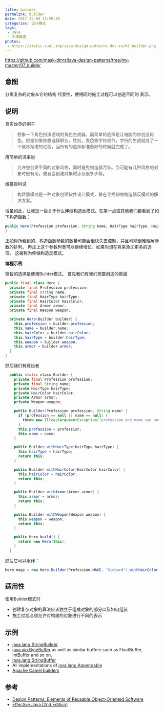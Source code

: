 ```yaml
---
title: builder
permalink: builder
date: 2017-12-09 12:59:38
categories: 设计模式
tags:
 - Java
 - 中级难度
photos:
 - https://static.zuul.top/java-design-patterns-doc-cn/07_builder.png
---
```

https://github.com/mask-dmrs/java-design-patterns/tree/my-master/07_builder

## 意图
分离复杂的对象从它的结构
代表性，使相同的施工过程可以创造不同的
表示。

## 说明

真实世界的例子

> 想象一下角色扮演游戏的角色生成器。最简单的选择是让电脑为你创造角色。但是如果你想选择职业，性别，发色等字符细节，字符的生成就成了一个循序渐进的过程，当所有的选择都准备好的时候就完成了。

用简单的话来说

> 允许您创建不同的对象风格，同时避免构造器污染。当可能有几种风格的对象时很有用。或者当创建对象时涉及很多步骤。

维基百科说

> 构建器模式是一种对象创建软件设计模式，旨在寻找伸缩构造器反模式的解决方案。

话虽如此，让我加一些关于什么伸缩构造反模式。在某一点或其他我们都看到了如下构造函数：
```java
public Hero(Profession profession, String name, HairType hairType, HairColor hairColor, Armor armor, Weapon weapon) {
}
```

正如你所看到的，构造函数参数的数量可能会很快失去控制，并且可能很难理解参数的排列。 再加上这个参数列表可以继续增长，如果你想在将来添加更多的选项。 这被称为伸缩构造反模式。

**编程示例**

理智的选择是使用Builder模式。 首先我们有我们想要创造的英雄

```java
public final class Hero {
  private final Profession profession;
  private final String name;
  private final HairType hairType;
  private final HairColor hairColor;
  private final Armor armor;
  private final Weapon weapon;

  private Hero(Builder builder) {
    this.profession = builder.profession;
    this.name = builder.name;
    this.hairColor = builder.hairColor;
    this.hairType = builder.hairType;
    this.weapon = builder.weapon;
    this.armor = builder.armor;
  }
}
```

然后我们有建设者

```java
  public static class Builder {
    private final Profession profession;
    private final String name;
    private HairType hairType;
    private HairColor hairColor;
    private Armor armor;
    private Weapon weapon;

    public Builder(Profession profession, String name) {
      if (profession == null || name == null) {
        throw new IllegalArgumentException("profession and name can not be null");
      }
      this.profession = profession;
      this.name = name;
    }

    public Builder withHairType(HairType hairType) {
      this.hairType = hairType;
      return this;
    }

    public Builder withHairColor(HairColor hairColor) {
      this.hairColor = hairColor;
      return this;
    }

    public Builder withArmor(Armor armor) {
      this.armor = armor;
      return this;
    }

    public Builder withWeapon(Weapon weapon) {
      this.weapon = weapon;
      return this;
    }

    public Hero build() {
      return new Hero(this);
    }
  }
```

然后它可以用作：

```java
Hero mage = new Hero.Builder(Profession.MAGE, "Riobard").withHairColor(HairColor.BLACK).withWeapon(Weapon.DAGGER).build();
```
## 适用性
使用Builder模式时

* 创建复杂对象的算法应该独立于组成对象的部分以及如何组装
* 施工过程必须允许对构建的对象进行不同的表示

## 示例

* [java.lang.StringBuilder](http://docs.oracle.com/javase/8/docs/api/java/lang/StringBuilder.html)
* [java.nio.ByteBuffer](http://docs.oracle.com/javase/8/docs/api/java/nio/ByteBuffer.html#put-byte-) as well as similar buffers such as FloatBuffer, IntBuffer and so on.
* [java.lang.StringBuffer](http://docs.oracle.com/javase/8/docs/api/java/lang/StringBuffer.html#append-boolean-)
* All implementations of [java.lang.Appendable](http://docs.oracle.com/javase/8/docs/api/java/lang/Appendable.html)
* [Apache Camel builders](https://github.com/apache/camel/tree/0e195428ee04531be27a0b659005e3aa8d159d23/camel-core/src/main/java/org/apache/camel/builder)

## 参考

* [Design Patterns: Elements of Reusable Object-Oriented Software](http://www.amazon.com/Design-Patterns-Elements-Reusable-Object-Oriented/dp/0201633612)
* [Effective Java (2nd Edition)](http://www.amazon.com/Effective-Java-Edition-Joshua-Bloch/dp/0321356683)
